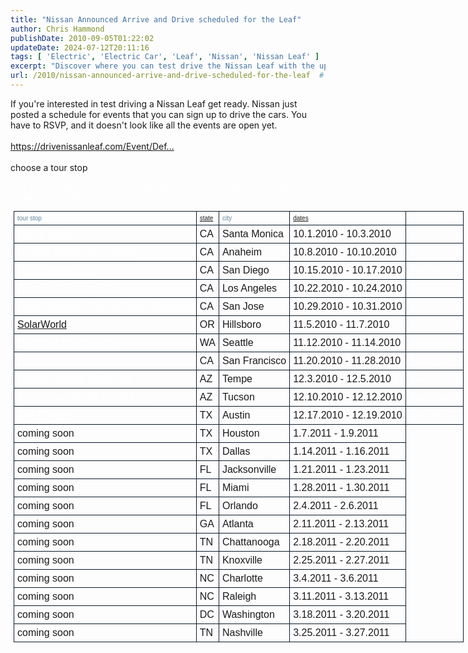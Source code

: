 ```yaml
---
title: "Nissan Announced Arrive and Drive scheduled for the Leaf"
author: Chris Hammond
publishDate: 2010-09-05T01:22:02
updateDate: 2024-07-12T20:11:16
tags: [ 'Electric', 'Electric Car', 'Leaf', 'Nissan', 'Nissan Leaf' ]
excerpt: "Discover where you can test drive the Nissan Leaf with the upcoming event schedule. RSVP for a drive near you and experience the eco-friendly Nissan LEAF™!"
url: /2010/nissan-announced-arrive-and-drive-scheduled-for-the-leaf  # Use the generated URL with year
---
```

<p>If you&#39;re interested in test driving a Nissan Leaf get ready. Nissan just posted a schedule for events that you can sign up to drive the cars. You have to RSVP, and it doesn&#39;t look like all the events are open yet.<br /> <br /> <a href="https://drivenissanleaf.com/Event/Default.aspx" rel="nofollow" target="_blank">https://drivenissanleaf.com/Event/Def...</a><br /> <br /> choose a tour stop</p>  <p style="margin-top: 0px; margin-right: 0px; margin-bottom: 0px; margin-left: 0px; padding-top: 0px; padding-right: 0px; padding-bottom: 0px; padding-left: 0px; color: #ffffff; font-family: arial, sans-serif;">click on view details for more information about the tour stop and schedule your Nissan LEAF&trade; drive time</p>  <div id="ctl00_cphMain_upGridPanel" style="margin-top: 0px; margin-right: 0px; margin-bottom: 0px; margin-left: 0px; padding-top: 0px; padding-right: 0px; padding-bottom: 0px; padding-left: 0px; color: #ffffff; font-family: arial, sans-serif;"> <div style="margin-top: 0px; margin-right: 0px; margin-bottom: 0px; margin-left: 0px; padding-top: 0px; padding-right: 0px; padding-bottom: 0px; padding-left: 0px;"> <table border="0" cellspacing="0" class="eventListings" id="ctl00_cphMain_gvEventList" rules="all" style="border: 0px  none  #0a1b2a;margin-top: 10px; margin-right: 0px; margin-bottom: 10px; margin-left: 0px; padding-top: 5px; padding-right: 5px; padding-bottom: 5px; padding-left: 5px; border-collapse: collapse; -webkit-border-horizontal-spacing: 0px; -webkit-border-vertical-spacing: 0px; width: 759px;             background-image: url(https://drivenissanleaf.com/images/ui_boxbg.png); background-attachment: initial; background-origin: initial; background-clip: initial; background-color: initial;">  <tbody style="border: 1px  solid  #0a1b2a;margin-top: 0px; margin-right: 0px; margin-bottom: 0px; margin-left: 0px; padding-top: 0px; padding-right: 0px; padding-bottom: 0px; padding-left: 0px;">   <tr style="margin-top: 0px; margin-right: 0px; margin-bottom: 0px; margin-left: 0px; padding-top: 0px; padding-right: 0px; padding-bottom: 0px; padding-left: 0px;">    <th scope="col" style="border: 1px  solid  #0a1b2a;margin-top: 0px; margin-right: 0px; margin-bottom: 0px; margin-left: 0px; padding-top: 5px; padding-right: 5px; padding-bottom: 5px; padding-left: 5px; font-style: normal; font-weight: normal; text-align: left; color: #61849d; font-size: 10px;">tour stop</th>    <th scope="col" style="border: 1px  solid  #0a1b2a;margin-top: 0px; margin-right: 0px; margin-bottom: 0px; margin-left: 0px; padding-top: 5px; padding-right: 5px; padding-bottom: 5px; padding-left: 5px; font-style: normal; font-weight: normal; text-align: left; color: #61849d; font-size: 10px;"><a href="https://drivenissanleaf.com/Event/Default.aspx" rel="nofollow" target="_blank">state</a></th>    <th scope="col" style="border: 1px  solid  #0a1b2a;margin-top: 0px; margin-right: 0px; margin-bottom: 0px; margin-left: 0px; padding-top: 5px; padding-right: 5px; padding-bottom: 5px; padding-left: 5px; font-style: normal; font-weight: normal; text-align: left; color: #61849d; font-size: 10px;">city</th>    <th scope="col" style="border: 1px  solid  #0a1b2a;margin-top: 0px; margin-right: 0px; margin-bottom: 0px; margin-left: 0px; padding-top: 5px; padding-right: 5px; padding-bottom: 5px; padding-left: 5px; font-style: normal; font-weight: normal; text-align: left; color: #61849d; font-size: 10px;"><a href="https://drivenissanleaf.com/Event/Default.aspx" rel="nofollow" target="_blank">dates</a></th>    <th scope="col" style="border: 1px  solid  #0a1b2a;margin-top: 0px; margin-right: 0px; margin-bottom: 0px; margin-left: 0px; padding-top: 5px; padding-right: 5px; padding-bottom: 5px; padding-left: 5px; font-style: normal; font-weight: normal; text-align: left; color: #61849d; font-size: 10px;">&nbsp;</th>   </tr>   <tr style="margin-top: 0px; margin-right: 0px; margin-bottom: 0px; margin-left: 0px; padding-top: 0px; padding-right: 0px; padding-bottom: 0px; padding-left: 0px;">    <td style="border: 1px  solid  #0a1b2a;margin-top: 0px; margin-right: 0px; margin-bottom: 0px; margin-left: 0px; padding-top: 5px; padding-right: 5px; padding-bottom: 5px; padding-left: 5px;"><a href="https://drivenissanleaf.com/Event/EventDetails.aspx?eid=1" id="ctl00_cphMain_gvEventList_ctl02_lnkDetails" style="margin-top: 0px; margin-right: 0px; margin-bottom: 0px; margin-left: 0px; padding-top: 0px; padding-right: 0px; padding-bottom: 0px; padding-left: 0px; text-decoration: underline; color: #ffffff;">AltCar Expo</a></td>    <td style="border: 1px  solid  #0a1b2a;margin-top: 0px; margin-right: 0px; margin-bottom: 0px; margin-left: 0px; padding-top: 5px; padding-right: 5px; padding-bottom: 5px; padding-left: 5px;">CA</td>    <td style="border: 1px  solid  #0a1b2a;margin-top: 0px; margin-right: 0px; margin-bottom: 0px; margin-left: 0px; padding-top: 5px; padding-right: 5px; padding-bottom: 5px; padding-left: 5px;">Santa Monica</td>    <td style="border: 1px  solid  #0a1b2a;margin-top: 0px; margin-right: 0px; margin-bottom: 0px; margin-left: 0px; padding-top: 5px; padding-right: 5px; padding-bottom: 5px; padding-left: 5px;">10.1.2010 - 10.3.2010</td>    <td style="border: 1px  solid  #0a1b2a;margin-top: 0px; margin-right: 0px; margin-bottom: 0px; margin-left: 0px; padding-top: 5px; padding-right: 5px; padding-bottom: 5px; padding-left: 5px;"><a class="arrowLink" href="https://drivenissanleaf.com/Event/EventDetails.aspx?eid=1" style="margin-top: 0px; margin-right: 0px; margin-bottom: 0px; margin-left: 0px; padding-top: 0px; padding-right: 15px; padding-bottom: 0px; padding-left: 10px; text-decoration: none; color: #ffffff; float: left; display: block; font-size: 11px; text-align: center; background-image: url(https://drivenissanleaf.com/images/ui_arrowdefault.png); background-attachment: initial; background-origin: initial; background-clip: initial; background-color: initial; background-position: 0% 50%; background-repeat: no-repeat no-repeat;">view details</a></td>   </tr>   <tr style="margin-top: 0px; margin-right: 0px; margin-bottom: 0px; margin-left: 0px; padding-top: 0px; padding-right: 0px; padding-bottom: 0px; padding-left: 0px;">    <td style="border: 1px  solid  #0a1b2a;margin-top: 0px; margin-right: 0px; margin-bottom: 0px; margin-left: 0px; padding-top: 5px; padding-right: 5px; padding-bottom: 5px; padding-left: 5px;"><a href="https://drivenissanleaf.com/Event/EventDetails.aspx?eid=2" id="ctl00_cphMain_gvEventList_ctl03_lnkDetails" style="margin-top: 0px; margin-right: 0px; margin-bottom: 0px; margin-left: 0px; padding-top: 0px; padding-right: 0px; padding-bottom: 0px; padding-left: 0px; text-decoration: underline; color: #ffffff;">Orange County Auto Show</a></td>    <td style="border: 1px  solid  #0a1b2a;margin-top: 0px; margin-right: 0px; margin-bottom: 0px; margin-left: 0px; padding-top: 5px; padding-right: 5px; padding-bottom: 5px; padding-left: 5px;">CA</td>    <td style="border: 1px  solid  #0a1b2a;margin-top: 0px; margin-right: 0px; margin-bottom: 0px; margin-left: 0px; padding-top: 5px; padding-right: 5px; padding-bottom: 5px; padding-left: 5px;">Anaheim</td>    <td style="border: 1px  solid  #0a1b2a;margin-top: 0px; margin-right: 0px; margin-bottom: 0px; margin-left: 0px; padding-top: 5px; padding-right: 5px; padding-bottom: 5px; padding-left: 5px;">10.8.2010 - 10.10.2010</td>    <td style="border: 1px  solid  #0a1b2a;margin-top: 0px; margin-right: 0px; margin-bottom: 0px; margin-left: 0px; padding-top: 5px; padding-right: 5px; padding-bottom: 5px; padding-left: 5px;"><a class="arrowLink" href="https://drivenissanleaf.com/Event/EventDetails.aspx?eid=2" style="margin-top: 0px; margin-right: 0px; margin-bottom: 0px; margin-left: 0px; padding-top: 0px; padding-right: 15px; padding-bottom: 0px; padding-left: 10px; text-decoration: none; color: #ffffff; float: left; display: block; font-size: 11px; text-align: center; background-image: url(https://drivenissanleaf.com/images/ui_arrowdefault.png); background-attachment: initial; background-origin: initial; background-clip: initial; background-color: initial; background-position: 0% 50%; background-repeat: no-repeat no-repeat;">view details</a></td>   </tr>   <tr style="margin-top: 0px; margin-right: 0px; margin-bottom: 0px; margin-left: 0px; padding-top: 0px; padding-right: 0px; padding-bottom: 0px; padding-left: 0px;">    <td style="border: 1px  solid  #0a1b2a;margin-top: 0px; margin-right: 0px; margin-bottom: 0px; margin-left: 0px; padding-top: 5px; padding-right: 5px; padding-bottom: 5px; padding-left: 5px;"><a href="https://drivenissanleaf.com/Event/EventDetails.aspx?eid=4" id="ctl00_cphMain_gvEventList_ctl04_lnkDetails" style="margin-top: 0px; margin-right: 0px; margin-bottom: 0px; margin-left: 0px; padding-top: 0px; padding-right: 0px; padding-bottom: 0px; padding-left: 0px; text-decoration: underline; color: #ffffff;">NTC Promenade</a></td>    <td style="border: 1px  solid  #0a1b2a;margin-top: 0px; margin-right: 0px; margin-bottom: 0px; margin-left: 0px; padding-top: 5px; padding-right: 5px; padding-bottom: 5px; padding-left: 5px;">CA</td>    <td style="border: 1px  solid  #0a1b2a;margin-top: 0px; margin-right: 0px; margin-bottom: 0px; margin-left: 0px; padding-top: 5px; padding-right: 5px; padding-bottom: 5px; padding-left: 5px;">San Diego</td>    <td style="border: 1px  solid  #0a1b2a;margin-top: 0px; margin-right: 0px; margin-bottom: 0px; margin-left: 0px; padding-top: 5px; padding-right: 5px; padding-bottom: 5px; padding-left: 5px;">10.15.2010 - 10.17.2010</td>    <td style="border: 1px  solid  #0a1b2a;margin-top: 0px; margin-right: 0px; margin-bottom: 0px; margin-left: 0px; padding-top: 5px; padding-right: 5px; padding-bottom: 5px; padding-left: 5px;"><a class="arrowLink" href="https://drivenissanleaf.com/Event/EventDetails.aspx?eid=4" style="margin-top: 0px; margin-right: 0px; margin-bottom: 0px; margin-left: 0px; padding-top: 0px; padding-right: 15px; padding-bottom: 0px; padding-left: 10px; text-decoration: none; color: #ffffff; float: left; display: block; font-size: 11px; text-align: center; background-image: url(https://drivenissanleaf.com/images/ui_arrowdefault.png); background-attachment: initial; background-origin: initial; background-clip: initial; background-color: initial; background-position: 0% 50%; background-repeat: no-repeat no-repeat;">view details</a></td>   </tr>   <tr style="margin-top: 0px; margin-right: 0px; margin-bottom: 0px; margin-left: 0px; padding-top: 0px; padding-right: 0px; padding-bottom: 0px; padding-left: 0px;">    <td style="border: 1px  solid  #0a1b2a;margin-top: 0px; margin-right: 0px; margin-bottom: 0px; margin-left: 0px; padding-top: 5px; padding-right: 5px; padding-bottom: 5px; padding-left: 5px;"><a href="https://drivenissanleaf.com/Event/EventDetails.aspx?eid=5" id="ctl00_cphMain_gvEventList_ctl05_lnkDetails" style="margin-top: 0px; margin-right: 0px; margin-bottom: 0px; margin-left: 0px; padding-top: 0px; padding-right: 0px; padding-bottom: 0px; padding-left: 0px; text-decoration: underline; color: #ffffff;">Westfield Century City</a></td>    <td style="border: 1px  solid  #0a1b2a;margin-top: 0px; margin-right: 0px; margin-bottom: 0px; margin-left: 0px; padding-top: 5px; padding-right: 5px; padding-bottom: 5px; padding-left: 5px;">CA</td>    <td style="border: 1px  solid  #0a1b2a;margin-top: 0px; margin-right: 0px; margin-bottom: 0px; margin-left: 0px; padding-top: 5px; padding-right: 5px; padding-bottom: 5px; padding-left: 5px;">Los Angeles</td>    <td style="border: 1px  solid  #0a1b2a;margin-top: 0px; margin-right: 0px; margin-bottom: 0px; margin-left: 0px; padding-top: 5px; padding-right: 5px; padding-bottom: 5px; padding-left: 5px;">10.22.2010 - 10.24.2010</td>    <td style="border: 1px  solid  #0a1b2a;margin-top: 0px; margin-right: 0px; margin-bottom: 0px; margin-left: 0px; padding-top: 5px; padding-right: 5px; padding-bottom: 5px; padding-left: 5px;"><a class="arrowLink" href="https://drivenissanleaf.com/Event/EventDetails.aspx?eid=5" style="margin-top: 0px; margin-right: 0px; margin-bottom: 0px; margin-left: 0px; padding-top: 0px; padding-right: 15px; padding-bottom: 0px; padding-left: 10px; text-decoration: none; color: #ffffff; float: left; display: block; font-size: 11px; text-align: center; background-image: url(https://drivenissanleaf.com/images/ui_arrowdefault.png); background-attachment: initial; background-origin: initial; background-clip: initial; background-color: initial; background-position: 0% 50%; background-repeat: no-repeat no-repeat;">view details</a></td>   </tr>   <tr style="margin-top: 0px; margin-right: 0px; margin-bottom: 0px; margin-left: 0px; padding-top: 0px; padding-right: 0px; padding-bottom: 0px; padding-left: 0px;">    <td style="border: 1px  solid  #0a1b2a;margin-top: 0px; margin-right: 0px; margin-bottom: 0px; margin-left: 0px; padding-top: 5px; padding-right: 5px; padding-bottom: 5px; padding-left: 5px;"><a href="https://drivenissanleaf.com/Event/EventDetails.aspx?eid=12" id="ctl00_cphMain_gvEventList_ctl06_lnkDetails" style="margin-top: 0px; margin-right: 0px; margin-bottom: 0px; margin-left: 0px; padding-top: 0px; padding-right: 0px; padding-bottom: 0px; padding-left: 0px; text-decoration: underline; color: #ffffff;">Dean Karnazes Silicon Valley Marathon</a></td>    <td style="border: 1px  solid  #0a1b2a;margin-top: 0px; margin-right: 0px; margin-bottom: 0px; margin-left: 0px; padding-top: 5px; padding-right: 5px; padding-bottom: 5px; padding-left: 5px;">CA</td>    <td style="border: 1px  solid  #0a1b2a;margin-top: 0px; margin-right: 0px; margin-bottom: 0px; margin-left: 0px; padding-top: 5px; padding-right: 5px; padding-bottom: 5px; padding-left: 5px;">San Jose</td>    <td style="border: 1px  solid  #0a1b2a;margin-top: 0px; margin-right: 0px; margin-bottom: 0px; margin-left: 0px; padding-top: 5px; padding-right: 5px; padding-bottom: 5px; padding-left: 5px;">10.29.2010 - 10.31.2010</td>    <td style="border: 1px  solid  #0a1b2a;margin-top: 0px; margin-right: 0px; margin-bottom: 0px; margin-left: 0px; padding-top: 5px; padding-right: 5px; padding-bottom: 5px; padding-left: 5px;"><a class="arrowLink" href="https://drivenissanleaf.com/Event/EventDetails.aspx?eid=12" style="margin-top: 0px; margin-right: 0px; margin-bottom: 0px; margin-left: 0px; padding-top: 0px; padding-right: 15px; padding-bottom: 0px; padding-left: 10px; text-decoration: none; color: #ffffff; float: left; display: block; font-size: 11px; text-align: center; background-image: url(https://drivenissanleaf.com/images/ui_arrowdefault.png); background-attachment: initial; background-origin: initial; background-clip: initial; background-color: initial; background-position: 0% 50%; background-repeat: no-repeat no-repeat;">view details</a></td>   </tr>   <tr style="margin-top: 0px; margin-right: 0px; margin-bottom: 0px; margin-left: 0px; padding-top: 0px; padding-right: 0px; padding-bottom: 0px; padding-left: 0px;">    <td style="border: 1px  solid  #0a1b2a;margin-top: 0px; margin-right: 0px; margin-bottom: 0px; margin-left: 0px; padding-top: 5px; padding-right: 5px; padding-bottom: 5px; padding-left: 5px;"><a href="https://drivenissanleaf.com/Event/EventDetails.aspx?eid=13" rel="nofollow" target="_blank">SolarWorld</a></td>    <td style="border: 1px  solid  #0a1b2a;margin-top: 0px; margin-right: 0px; margin-bottom: 0px; margin-left: 0px; padding-top: 5px; padding-right: 5px; padding-bottom: 5px; padding-left: 5px;">OR</td>    <td style="border: 1px  solid  #0a1b2a;margin-top: 0px; margin-right: 0px; margin-bottom: 0px; margin-left: 0px; padding-top: 5px; padding-right: 5px; padding-bottom: 5px; padding-left: 5px;">Hillsboro</td>    <td style="border: 1px  solid  #0a1b2a;margin-top: 0px; margin-right: 0px; margin-bottom: 0px; margin-left: 0px; padding-top: 5px; padding-right: 5px; padding-bottom: 5px; padding-left: 5px;">11.5.2010 - 11.7.2010</td>    <td style="border: 1px  solid  #0a1b2a;margin-top: 0px; margin-right: 0px; margin-bottom: 0px; margin-left: 0px; padding-top: 5px; padding-right: 5px; padding-bottom: 5px; padding-left: 5px;"><a class="arrowLink" href="https://drivenissanleaf.com/Event/EventDetails.aspx?eid=13" style="margin-top: 0px; margin-right: 0px; margin-bottom: 0px; margin-left: 0px; padding-top: 0px; padding-right: 15px; padding-bottom: 0px; padding-left: 10px; text-decoration: none; color: #ffffff; float: left; display: block; font-size: 11px; text-align: center; background-image: url(https://drivenissanleaf.com/images/ui_arrowdefault.png); background-attachment: initial; background-origin: initial; background-clip: initial; background-color: initial; background-position: 0% 50%; background-repeat: no-repeat no-repeat;">view details</a></td>   </tr>   <tr style="margin-top: 0px; margin-right: 0px; margin-bottom: 0px; margin-left: 0px; padding-top: 0px; padding-right: 0px; padding-bottom: 0px; padding-left: 0px;">    <td style="border: 1px  solid  #0a1b2a;margin-top: 0px; margin-right: 0px; margin-bottom: 0px; margin-left: 0px; padding-top: 5px; padding-right: 5px; padding-bottom: 5px; padding-left: 5px;"><a href="https://drivenissanleaf.com/Event/EventDetails.aspx?eid=15" id="ctl00_cphMain_gvEventList_ctl08_lnkDetails" style="margin-top: 0px; margin-right: 0px; margin-bottom: 0px; margin-left: 0px; padding-top: 0px; padding-right: 0px; padding-bottom: 0px; padding-left: 0px; text-decoration: underline; color: #ffffff;">Westfield Southcenter</a></td>    <td style="border: 1px  solid  #0a1b2a;margin-top: 0px; margin-right: 0px; margin-bottom: 0px; margin-left: 0px; padding-top: 5px; padding-right: 5px; padding-bottom: 5px; padding-left: 5px;">WA</td>    <td style="border: 1px  solid  #0a1b2a;margin-top: 0px; margin-right: 0px; margin-bottom: 0px; margin-left: 0px; padding-top: 5px; padding-right: 5px; padding-bottom: 5px; padding-left: 5px;">Seattle</td>    <td style="border: 1px  solid  #0a1b2a;margin-top: 0px; margin-right: 0px; margin-bottom: 0px; margin-left: 0px; padding-top: 5px; padding-right: 5px; padding-bottom: 5px; padding-left: 5px;">11.12.2010 - 11.14.2010</td>    <td style="border: 1px  solid  #0a1b2a;margin-top: 0px; margin-right: 0px; margin-bottom: 0px; margin-left: 0px; padding-top: 5px; padding-right: 5px; padding-bottom: 5px; padding-left: 5px;"><a class="arrowLink" href="https://drivenissanleaf.com/Event/EventDetails.aspx?eid=15" style="margin-top: 0px; margin-right: 0px; margin-bottom: 0px; margin-left: 0px; padding-top: 0px; padding-right: 15px; padding-bottom: 0px; padding-left: 10px; text-decoration: none; color: #ffffff; float: left; display: block; font-size: 11px; text-align: center; background-image: url(https://drivenissanleaf.com/images/ui_arrowdefault.png); background-attachment: initial; background-origin: initial; background-clip: initial; background-color: initial; background-position: 0% 50%; background-repeat: no-repeat no-repeat;">view details</a></td>   </tr>   <tr style="margin-top: 0px; margin-right: 0px; margin-bottom: 0px; margin-left: 0px; padding-top: 0px; padding-right: 0px; padding-bottom: 0px; padding-left: 0px;">    <td style="border: 1px  solid  #0a1b2a;margin-top: 0px; margin-right: 0px; margin-bottom: 0px; margin-left: 0px; padding-top: 5px; padding-right: 5px; padding-bottom: 5px; padding-left: 5px;"><a href="https://drivenissanleaf.com/Event/EventDetails.aspx?eid=16" id="ctl00_cphMain_gvEventList_ctl09_lnkDetails" style="margin-top: 0px; margin-right: 0px; margin-bottom: 0px; margin-left: 0px; padding-top: 0px; padding-right: 0px; padding-bottom: 0px; padding-left: 0px; text-decoration: underline; color: #ffffff;">San Francisco International Auto Show</a></td>    <td style="border: 1px  solid  #0a1b2a;margin-top: 0px; margin-right: 0px; margin-bottom: 0px; margin-left: 0px; padding-top: 5px; padding-right: 5px; padding-bottom: 5px; padding-left: 5px;">CA</td>    <td style="border: 1px  solid  #0a1b2a;margin-top: 0px; margin-right: 0px; margin-bottom: 0px; margin-left: 0px; padding-top: 5px; padding-right: 5px; padding-bottom: 5px; padding-left: 5px;">San Francisco</td>    <td style="border: 1px  solid  #0a1b2a;margin-top: 0px; margin-right: 0px; margin-bottom: 0px; margin-left: 0px; padding-top: 5px; padding-right: 5px; padding-bottom: 5px; padding-left: 5px;">11.20.2010 - 11.28.2010</td>    <td style="border: 1px  solid  #0a1b2a;margin-top: 0px; margin-right: 0px; margin-bottom: 0px; margin-left: 0px; padding-top: 5px; padding-right: 5px; padding-bottom: 5px; padding-left: 5px;"><a class="arrowLink" href="https://drivenissanleaf.com/Event/EventDetails.aspx?eid=16" style="margin-top: 0px; margin-right: 0px; margin-bottom: 0px; margin-left: 0px; padding-top: 0px; padding-right: 15px; padding-bottom: 0px; padding-left: 10px; text-decoration: none; color: #ffffff; float: left; display: block; font-size: 11px; text-align: center; background-image: url(https://drivenissanleaf.com/images/ui_arrowdefault.png); background-attachment: initial; background-origin: initial; background-clip: initial; background-color: initial; background-position: 0% 50%; background-repeat: no-repeat no-repeat;">view details</a></td>   </tr>   <tr style="margin-top: 0px; margin-right: 0px; margin-bottom: 0px; margin-left: 0px; padding-top: 0px; padding-right: 0px; padding-bottom: 0px; padding-left: 0px;">    <td style="border: 1px  solid  #0a1b2a;margin-top: 0px; margin-right: 0px; margin-bottom: 0px; margin-left: 0px; padding-top: 5px; padding-right: 5px; padding-bottom: 5px; padding-left: 5px;"><a href="https://drivenissanleaf.com/Event/EventDetails.aspx?eid=17" id="ctl00_cphMain_gvEventList_ctl10_lnkDetails" style="margin-top: 0px; margin-right: 0px; margin-bottom: 0px; margin-left: 0px; padding-top: 0px; padding-right: 0px; padding-bottom: 0px; padding-left: 0px; text-decoration: underline; color: #ffffff;">Tempe Festival of the Arts</a></td>    <td style="border: 1px  solid  #0a1b2a;margin-top: 0px; margin-right: 0px; margin-bottom: 0px; margin-left: 0px; padding-top: 5px; padding-right: 5px; padding-bottom: 5px; padding-left: 5px;">AZ</td>    <td style="border: 1px  solid  #0a1b2a;margin-top: 0px; margin-right: 0px; margin-bottom: 0px; margin-left: 0px; padding-top: 5px; padding-right: 5px; padding-bottom: 5px; padding-left: 5px;">Tempe</td>    <td style="border: 1px  solid  #0a1b2a;margin-top: 0px; margin-right: 0px; margin-bottom: 0px; margin-left: 0px; padding-top: 5px; padding-right: 5px; padding-bottom: 5px; padding-left: 5px;">12.3.2010 - 12.5.2010</td>    <td style="border: 1px  solid  #0a1b2a;margin-top: 0px; margin-right: 0px; margin-bottom: 0px; margin-left: 0px; padding-top: 5px; padding-right: 5px; padding-bottom: 5px; padding-left: 5px;"><a class="arrowLink" href="https://drivenissanleaf.com/Event/EventDetails.aspx?eid=17" style="margin-top: 0px; margin-right: 0px; margin-bottom: 0px; margin-left: 0px; padding-top: 0px; padding-right: 15px; padding-bottom: 0px; padding-left: 10px; text-decoration: none; color: #ffffff; float: left; display: block; font-size: 11px; text-align: center; background-image: url(https://drivenissanleaf.com/images/ui_arrowdefault.png); background-attachment: initial; background-origin: initial; background-clip: initial; background-color: initial; background-position: 0% 50%; background-repeat: no-repeat no-repeat;">view details</a></td>   </tr>   <tr style="margin-top: 0px; margin-right: 0px; margin-bottom: 0px; margin-left: 0px; padding-top: 0px; padding-right: 0px; padding-bottom: 0px; padding-left: 0px;">    <td style="border: 1px  solid  #0a1b2a;margin-top: 0px; margin-right: 0px; margin-bottom: 0px; margin-left: 0px; padding-top: 5px; padding-right: 5px; padding-bottom: 5px; padding-left: 5px;"><a href="https://drivenissanleaf.com/Event/EventDetails.aspx?eid=18" id="ctl00_cphMain_gvEventList_ctl11_lnkDetails" style="margin-top: 0px; margin-right: 0px; margin-bottom: 0px; margin-left: 0px; padding-top: 0px; padding-right: 0px; padding-bottom: 0px; padding-left: 0px; text-decoration: underline; color: #ffffff;">4th Avenue Winter Street Fair</a></td>    <td style="border: 1px  solid  #0a1b2a;margin-top: 0px; margin-right: 0px; margin-bottom: 0px; margin-left: 0px; padding-top: 5px; padding-right: 5px; padding-bottom: 5px; padding-left: 5px;">AZ</td>    <td style="border: 1px  solid  #0a1b2a;margin-top: 0px; margin-right: 0px; margin-bottom: 0px; margin-left: 0px; padding-top: 5px; padding-right: 5px; padding-bottom: 5px; padding-left: 5px;">Tucson</td>    <td style="border: 1px  solid  #0a1b2a;margin-top: 0px; margin-right: 0px; margin-bottom: 0px; margin-left: 0px; padding-top: 5px; padding-right: 5px; padding-bottom: 5px; padding-left: 5px;">12.10.2010 - 12.12.2010</td>    <td style="border: 1px  solid  #0a1b2a;margin-top: 0px; margin-right: 0px; margin-bottom: 0px; margin-left: 0px; padding-top: 5px; padding-right: 5px; padding-bottom: 5px; padding-left: 5px;"><a class="arrowLink" href="https://drivenissanleaf.com/Event/EventDetails.aspx?eid=18" style="margin-top: 0px; margin-right: 0px; margin-bottom: 0px; margin-left: 0px; padding-top: 0px; padding-right: 15px; padding-bottom: 0px; padding-left: 10px; text-decoration: none; color: #ffffff; float: left; display: block; font-size: 11px; text-align: center; background-image: url(https://drivenissanleaf.com/images/ui_arrowdefault.png); background-attachment: initial; background-origin: initial; background-clip: initial; background-color: initial; background-position: 0% 50%; background-repeat: no-repeat no-repeat;">view details</a></td>   </tr>   <tr style="margin-top: 0px; margin-right: 0px; margin-bottom: 0px; margin-left: 0px; padding-top: 0px; padding-right: 0px; padding-bottom: 0px; padding-left: 0px;">    <td style="border: 1px  solid  #0a1b2a;margin-top: 0px; margin-right: 0px; margin-bottom: 0px; margin-left: 0px; padding-top: 5px; padding-right: 5px; padding-bottom: 5px; padding-left: 5px;"><a href="https://drivenissanleaf.com/Event/EventDetails.aspx?eid=20" id="ctl00_cphMain_gvEventList_ctl12_lnkDetails" style="margin-top: 0px; margin-right: 0px; margin-bottom: 0px; margin-left: 0px; padding-top: 0px; padding-right: 0px; padding-bottom: 0px; padding-left: 0px; text-decoration: underline; color: #ffffff;">The Domain</a></td>    <td style="border: 1px  solid  #0a1b2a;margin-top: 0px; margin-right: 0px; margin-bottom: 0px; margin-left: 0px; padding-top: 5px; padding-right: 5px; padding-bottom: 5px; padding-left: 5px;">TX</td>    <td style="border: 1px  solid  #0a1b2a;margin-top: 0px; margin-right: 0px; margin-bottom: 0px; margin-left: 0px; padding-top: 5px; padding-right: 5px; padding-bottom: 5px; padding-left: 5px;">Austin</td>    <td style="border: 1px  solid  #0a1b2a;margin-top: 0px; margin-right: 0px; margin-bottom: 0px; margin-left: 0px; padding-top: 5px; padding-right: 5px; padding-bottom: 5px; padding-left: 5px;">12.17.2010 - 12.19.2010</td>    <td style="border: 1px  solid  #0a1b2a;margin-top: 0px; margin-right: 0px; margin-bottom: 0px; margin-left: 0px; padding-top: 5px; padding-right: 5px; padding-bottom: 5px; padding-left: 5px;"><a class="arrowLink" href="https://drivenissanleaf.com/Event/EventDetails.aspx?eid=20" style="margin-top: 0px; margin-right: 0px; margin-bottom: 0px; margin-left: 0px; padding-top: 0px; padding-right: 15px; padding-bottom: 0px; padding-left: 10px; text-decoration: none; color: #ffffff; float: left; display: block; font-size: 11px; text-align: center; background-image: url(https://drivenissanleaf.com/images/ui_arrowdefault.png); background-attachment: initial; background-origin: initial; background-clip: initial; background-color: initial; background-position: 0% 50%; background-repeat: no-repeat no-repeat;">view details</a></td>   </tr>   <tr style="margin-top: 0px; margin-right: 0px; margin-bottom: 0px; margin-left: 0px; padding-top: 0px; padding-right: 0px; padding-bottom: 0px; padding-left: 0px;">    <td style="border: 1px  solid  #0a1b2a;margin-top: 0px; margin-right: 0px; margin-bottom: 0px; margin-left: 0px; padding-top: 5px; padding-right: 5px; padding-bottom: 5px; padding-left: 5px;">coming soon</td>    <td style="border: 1px  solid  #0a1b2a;margin-top: 0px; margin-right: 0px; margin-bottom: 0px; margin-left: 0px; padding-top: 5px; padding-right: 5px; padding-bottom: 5px; padding-left: 5px;">TX</td>    <td style="border: 1px  solid  #0a1b2a;margin-top: 0px; margin-right: 0px; margin-bottom: 0px; margin-left: 0px; padding-top: 5px; padding-right: 5px; padding-bottom: 5px; padding-left: 5px;">Houston</td>    <td style="border: 1px  solid  #0a1b2a;margin-top: 0px; margin-right: 0px; margin-bottom: 0px; margin-left: 0px; padding-top: 5px; padding-right: 5px; padding-bottom: 5px; padding-left: 5px;">1.7.2011 - 1.9.2011</td>   </tr>   <tr style="margin-top: 0px; margin-right: 0px; margin-bottom: 0px; margin-left: 0px; padding-top: 0px; padding-right: 0px; padding-bottom: 0px; padding-left: 0px;">    <td style="border: 1px  solid  #0a1b2a;margin-top: 0px; margin-right: 0px; margin-bottom: 0px; margin-left: 0px; padding-top: 5px; padding-right: 5px; padding-bottom: 5px; padding-left: 5px;">coming soon</td>    <td style="border: 1px  solid  #0a1b2a;margin-top: 0px; margin-right: 0px; margin-bottom: 0px; margin-left: 0px; padding-top: 5px; padding-right: 5px; padding-bottom: 5px; padding-left: 5px;">TX</td>    <td style="border: 1px  solid  #0a1b2a;margin-top: 0px; margin-right: 0px; margin-bottom: 0px; margin-left: 0px; padding-top: 5px; padding-right: 5px; padding-bottom: 5px; padding-left: 5px;">Dallas</td>    <td style="border: 1px  solid  #0a1b2a;margin-top: 0px; margin-right: 0px; margin-bottom: 0px; margin-left: 0px; padding-top: 5px; padding-right: 5px; padding-bottom: 5px; padding-left: 5px;">1.14.2011 - 1.16.2011</td>   </tr>   <tr style="margin-top: 0px; margin-right: 0px; margin-bottom: 0px; margin-left: 0px; padding-top: 0px; padding-right: 0px; padding-bottom: 0px; padding-left: 0px;">    <td style="border: 1px  solid  #0a1b2a;margin-top: 0px; margin-right: 0px; margin-bottom: 0px; margin-left: 0px; padding-top: 5px; padding-right: 5px; padding-bottom: 5px; padding-left: 5px;">coming soon</td>    <td style="border: 1px  solid  #0a1b2a;margin-top: 0px; margin-right: 0px; margin-bottom: 0px; margin-left: 0px; padding-top: 5px; padding-right: 5px; padding-bottom: 5px; padding-left: 5px;">FL</td>    <td style="border: 1px  solid  #0a1b2a;margin-top: 0px; margin-right: 0px; margin-bottom: 0px; margin-left: 0px; padding-top: 5px; padding-right: 5px; padding-bottom: 5px; padding-left: 5px;">Jacksonville</td>    <td style="border: 1px  solid  #0a1b2a;margin-top: 0px; margin-right: 0px; margin-bottom: 0px; margin-left: 0px; padding-top: 5px; padding-right: 5px; padding-bottom: 5px; padding-left: 5px;">1.21.2011 - 1.23.2011</td>   </tr>   <tr style="margin-top: 0px; margin-right: 0px; margin-bottom: 0px; margin-left: 0px; padding-top: 0px; padding-right: 0px; padding-bottom: 0px; padding-left: 0px;">    <td style="border: 1px  solid  #0a1b2a;margin-top: 0px; margin-right: 0px; margin-bottom: 0px; margin-left: 0px; padding-top: 5px; padding-right: 5px; padding-bottom: 5px; padding-left: 5px;">coming soon</td>    <td style="border: 1px  solid  #0a1b2a;margin-top: 0px; margin-right: 0px; margin-bottom: 0px; margin-left: 0px; padding-top: 5px; padding-right: 5px; padding-bottom: 5px; padding-left: 5px;">FL</td>    <td style="border: 1px  solid  #0a1b2a;margin-top: 0px; margin-right: 0px; margin-bottom: 0px; margin-left: 0px; padding-top: 5px; padding-right: 5px; padding-bottom: 5px; padding-left: 5px;">Miami</td>    <td style="border: 1px  solid  #0a1b2a;margin-top: 0px; margin-right: 0px; margin-bottom: 0px; margin-left: 0px; padding-top: 5px; padding-right: 5px; padding-bottom: 5px; padding-left: 5px;">1.28.2011 - 1.30.2011</td>   </tr>   <tr style="margin-top: 0px; margin-right: 0px; margin-bottom: 0px; margin-left: 0px; padding-top: 0px; padding-right: 0px; padding-bottom: 0px; padding-left: 0px;">    <td style="border: 1px  solid  #0a1b2a;margin-top: 0px; margin-right: 0px; margin-bottom: 0px; margin-left: 0px; padding-top: 5px; padding-right: 5px; padding-bottom: 5px; padding-left: 5px;">coming soon</td>    <td style="border: 1px  solid  #0a1b2a;margin-top: 0px; margin-right: 0px; margin-bottom: 0px; margin-left: 0px; padding-top: 5px; padding-right: 5px; padding-bottom: 5px; padding-left: 5px;">FL</td>    <td style="border: 1px  solid  #0a1b2a;margin-top: 0px; margin-right: 0px; margin-bottom: 0px; margin-left: 0px; padding-top: 5px; padding-right: 5px; padding-bottom: 5px; padding-left: 5px;">Orlando</td>    <td style="border: 1px  solid  #0a1b2a;margin-top: 0px; margin-right: 0px; margin-bottom: 0px; margin-left: 0px; padding-top: 5px; padding-right: 5px; padding-bottom: 5px; padding-left: 5px;">2.4.2011 - 2.6.2011</td>   </tr>   <tr style="margin-top: 0px; margin-right: 0px; margin-bottom: 0px; margin-left: 0px; padding-top: 0px; padding-right: 0px; padding-bottom: 0px; padding-left: 0px;">    <td style="border: 1px  solid  #0a1b2a;margin-top: 0px; margin-right: 0px; margin-bottom: 0px; margin-left: 0px; padding-top: 5px; padding-right: 5px; padding-bottom: 5px; padding-left: 5px;">coming soon</td>    <td style="border: 1px  solid  #0a1b2a;margin-top: 0px; margin-right: 0px; margin-bottom: 0px; margin-left: 0px; padding-top: 5px; padding-right: 5px; padding-bottom: 5px; padding-left: 5px;">GA</td>    <td style="border: 1px  solid  #0a1b2a;margin-top: 0px; margin-right: 0px; margin-bottom: 0px; margin-left: 0px; padding-top: 5px; padding-right: 5px; padding-bottom: 5px; padding-left: 5px;">Atlanta</td>    <td style="border: 1px  solid  #0a1b2a;margin-top: 0px; margin-right: 0px; margin-bottom: 0px; margin-left: 0px; padding-top: 5px; padding-right: 5px; padding-bottom: 5px; padding-left: 5px;">2.11.2011 - 2.13.2011</td>   </tr>   <tr style="margin-top: 0px; margin-right: 0px; margin-bottom: 0px; margin-left: 0px; padding-top: 0px; padding-right: 0px; padding-bottom: 0px; padding-left: 0px;">    <td style="border: 1px  solid  #0a1b2a;margin-top: 0px; margin-right: 0px; margin-bottom: 0px; margin-left: 0px; padding-top: 5px; padding-right: 5px; padding-bottom: 5px; padding-left: 5px;">coming soon</td>    <td style="border: 1px  solid  #0a1b2a;margin-top: 0px; margin-right: 0px; margin-bottom: 0px; margin-left: 0px; padding-top: 5px; padding-right: 5px; padding-bottom: 5px; padding-left: 5px;">TN</td>    <td style="border: 1px  solid  #0a1b2a;margin-top: 0px; margin-right: 0px; margin-bottom: 0px; margin-left: 0px; padding-top: 5px; padding-right: 5px; padding-bottom: 5px; padding-left: 5px;">Chattanooga</td>    <td style="border: 1px  solid  #0a1b2a;margin-top: 0px; margin-right: 0px; margin-bottom: 0px; margin-left: 0px; padding-top: 5px; padding-right: 5px; padding-bottom: 5px; padding-left: 5px;">2.18.2011 - 2.20.2011</td>   </tr>   <tr style="margin-top: 0px; margin-right: 0px; margin-bottom: 0px; margin-left: 0px; padding-top: 0px; padding-right: 0px; padding-bottom: 0px; padding-left: 0px;">    <td style="border: 1px  solid  #0a1b2a;margin-top: 0px; margin-right: 0px; margin-bottom: 0px; margin-left: 0px; padding-top: 5px; padding-right: 5px; padding-bottom: 5px; padding-left: 5px;">coming soon</td>    <td style="border: 1px  solid  #0a1b2a;margin-top: 0px; margin-right: 0px; margin-bottom: 0px; margin-left: 0px; padding-top: 5px; padding-right: 5px; padding-bottom: 5px; padding-left: 5px;">TN</td>    <td style="border: 1px  solid  #0a1b2a;margin-top: 0px; margin-right: 0px; margin-bottom: 0px; margin-left: 0px; padding-top: 5px; padding-right: 5px; padding-bottom: 5px; padding-left: 5px;">Knoxville</td>    <td style="border: 1px  solid  #0a1b2a;margin-top: 0px; margin-right: 0px; margin-bottom: 0px; margin-left: 0px; padding-top: 5px; padding-right: 5px; padding-bottom: 5px; padding-left: 5px;">2.25.2011 - 2.27.2011</td>   </tr>   <tr style="margin-top: 0px; margin-right: 0px; margin-bottom: 0px; margin-left: 0px; padding-top: 0px; padding-right: 0px; padding-bottom: 0px; padding-left: 0px;">    <td style="border: 1px  solid  #0a1b2a;margin-top: 0px; margin-right: 0px; margin-bottom: 0px; margin-left: 0px; padding-top: 5px; padding-right: 5px; padding-bottom: 5px; padding-left: 5px;">coming soon</td>    <td style="border: 1px  solid  #0a1b2a;margin-top: 0px; margin-right: 0px; margin-bottom: 0px; margin-left: 0px; padding-top: 5px; padding-right: 5px; padding-bottom: 5px; padding-left: 5px;">NC</td>    <td style="border: 1px  solid  #0a1b2a;margin-top: 0px; margin-right: 0px; margin-bottom: 0px; margin-left: 0px; padding-top: 5px; padding-right: 5px; padding-bottom: 5px; padding-left: 5px;">Charlotte</td>    <td style="border: 1px  solid  #0a1b2a;margin-top: 0px; margin-right: 0px; margin-bottom: 0px; margin-left: 0px; padding-top: 5px; padding-right: 5px; padding-bottom: 5px; padding-left: 5px;">3.4.2011 - 3.6.2011</td>   </tr>   <tr style="margin-top: 0px; margin-right: 0px; margin-bottom: 0px; margin-left: 0px; padding-top: 0px; padding-right: 0px; padding-bottom: 0px; padding-left: 0px;">    <td style="border: 1px  solid  #0a1b2a;margin-top: 0px; margin-right: 0px; margin-bottom: 0px; margin-left: 0px; padding-top: 5px; padding-right: 5px; padding-bottom: 5px; padding-left: 5px;">coming soon</td>    <td style="border: 1px  solid  #0a1b2a;margin-top: 0px; margin-right: 0px; margin-bottom: 0px; margin-left: 0px; padding-top: 5px; padding-right: 5px; padding-bottom: 5px; padding-left: 5px;">NC</td>    <td style="border: 1px  solid  #0a1b2a;margin-top: 0px; margin-right: 0px; margin-bottom: 0px; margin-left: 0px; padding-top: 5px; padding-right: 5px; padding-bottom: 5px; padding-left: 5px;">Raleigh</td>    <td style="border: 1px  solid  #0a1b2a;margin-top: 0px; margin-right: 0px; margin-bottom: 0px; margin-left: 0px; padding-top: 5px; padding-right: 5px; padding-bottom: 5px; padding-left: 5px;">3.11.2011 - 3.13.2011</td>   </tr>   <tr style="margin-top: 0px; margin-right: 0px; margin-bottom: 0px; margin-left: 0px; padding-top: 0px; padding-right: 0px; padding-bottom: 0px; padding-left: 0px;">    <td style="border: 1px  solid  #0a1b2a;margin-top: 0px; margin-right: 0px; margin-bottom: 0px; margin-left: 0px; padding-top: 5px; padding-right: 5px; padding-bottom: 5px; padding-left: 5px;">coming soon</td>    <td style="border: 1px  solid  #0a1b2a;margin-top: 0px; margin-right: 0px; margin-bottom: 0px; margin-left: 0px; padding-top: 5px; padding-right: 5px; padding-bottom: 5px; padding-left: 5px;">DC</td>    <td style="border: 1px  solid  #0a1b2a;margin-top: 0px; margin-right: 0px; margin-bottom: 0px; margin-left: 0px; padding-top: 5px; padding-right: 5px; padding-bottom: 5px; padding-left: 5px;">Washington</td>    <td style="border: 1px  solid  #0a1b2a;margin-top: 0px; margin-right: 0px; margin-bottom: 0px; margin-left: 0px; padding-top: 5px; padding-right: 5px; padding-bottom: 5px; padding-left: 5px;">3.18.2011 - 3.20.2011</td>   </tr>   <tr style="margin-top: 0px; margin-right: 0px; margin-bottom: 0px; margin-left: 0px; padding-top: 0px; padding-right: 0px; padding-bottom: 0px; padding-left: 0px;">    <td style="border: 1px  solid  #0a1b2a;margin-top: 0px; margin-right: 0px; margin-bottom: 0px; margin-left: 0px; padding-top: 5px; padding-right: 5px; padding-bottom: 5px; padding-left: 5px;">coming soon</td>    <td style="border: 1px  solid  #0a1b2a;margin-top: 0px; margin-right: 0px; margin-bottom: 0px; margin-left: 0px; padding-top: 5px; padding-right: 5px; padding-bottom: 5px; padding-left: 5px;">TN</td>    <td style="border: 1px  solid  #0a1b2a;margin-top: 0px; margin-right: 0px; margin-bottom: 0px; margin-left: 0px; padding-top: 5px; padding-right: 5px; padding-bottom: 5px; padding-left: 5px;">Nashville</td>    <td style="border: 1px  solid  #0a1b2a;margin-top: 0px; margin-right: 0px; margin-bottom: 0px; margin-left: 0px; padding-top: 5px; padding-right: 5px; padding-bottom: 5px; padding-left: 5px;">3.25.2011 - 3.27.2011</td>   </tr>  </tbody> </table> </div> </div>  <p>&nbsp;</p> 

